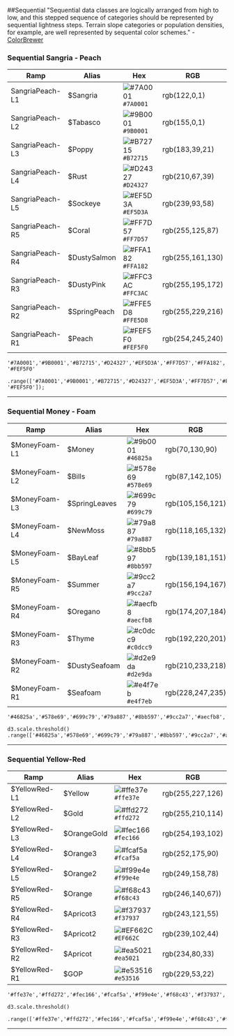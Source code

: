 ##Sequential
"Sequential data classes are logically arranged from high to low, and this stepped sequence of categories should be represented by sequential lightness steps. Terrain slope categories or population densities, for example, are well represented by sequental color schemes." - [ColorBrewer](https://web.natur.cuni.cz/~langhamr/lectures/vtfg1/mapinfo_2/barvy/colors.html)

### Sequential Sangria - Peach 

| Ramp | Alias |  Hex | RGB |
| --- | --- | --- | --- |
| SangriaPeach-L1 | $Sangria | ![\#7A0001](https://placehold.it/15/7A0001/000000?text=+) `#7A0001` | rgb(122,0,1) |
| SangriaPeach-L2 | $Tabasco | ![\#9B0001](https://placehold.it/15/af2311/000000?text=+) `#9B0001` | rgb(155,0,1) |
| SangriaPeach-L3 | $Poppy | ![\#B72715](https://placehold.it/15/B72715/000000?text=+) `#B72715` | rgb(183,39,21) |
| SangriaPeach-L4 | $Rust | ![\#D24327](https://placehold.it/15/D24327/000000?text=+) `#D24327` | rgb(210,67,39)|
| SangriaPeach-L5 | $Sockeye | ![\#EF5D3A](https://placehold.it/15/EF5D3A/000000?text=+) `#EF5D3A` | rgb(239,93,58) |
| SangriaPeach-R5| $Coral | ![\#FF7D57](https://placehold.it/15/FF7D57/000000?text=+) `#FF7D57` | rgb(255,125,87) |
| SangriaPeach-R4| $DustySalmon | ![\#FFA182](https://placehold.it/15/FFA182/000000?text=+) `#FFA182` | rgb(255,161,130) |
| SangriaPeach-R3| $DustyPink | ![\#FFC3AC](https://placehold.it/15/FFC3AC/000000?text=+) `#FFC3AC` | rgb(255,195,172) |
| SangriaPeach-R2| $SpringPeach | ![\#FFE5D8](https://placehold.it/15/FFE5D8/000000?text=+) `#FFE5D8` | rgb(255,229,216) |
| SangriaPeach-R1| $Peach | ![\#FEF5F0](https://placehold.it/15/FEF5F0/000000?text=+) `#FEF5F0` | rgb(254,245,240) |

```
'#7A0001','#9B0001','#B72715','#D24327','#EF5D3A','#FF7D57','#FFA182','#FFC3AC','#FFC3AC','#FFE5D8', '#FEF5F0'
```

```d3.scale.threshold()
.range(['#7A0001','#9B0001','#B72715','#D24327','#EF5D3A','#FF7D57','#FFA182','#FFC3AC','#FFC3AC','#FFE5D8', '#FEF5F0']);
```

---

### Sequential Money - Foam

| Ramp | Alias | Hex | RGB |
| --- | --- | --- | --- |
| $MoneyFoam-L1 | $Money | ![\#9b0001](https://placehold.it/15/46825a/000000?text=+) `#46825a` | rgb(70,130,90) |
| $MoneyFoam-L2 | $Bills | ![\#578e69](https://placehold.it/15/578e69/000000?text=+) `#578e69` | rgb(87,142,105) |
| $MoneyFoam-L3 | $SpringLeaves | ![\#699c79](https://placehold.it/15/699c79/000000?text=+) `#699c79` | rgb(105,156,121) |
| $MoneyFoam-L4 | $NewMoss | ![\#79a887](https://placehold.it/15/79a887/000000?text=+) `#79a887` | rgb(118,165,132) |
| $MoneyFoam-L5 | $BayLeaf | ![\#8bb597](https://placehold.it/15/8bb597/000000?text=+) `#8bb597` | rgb(139,181,151) |
| $MoneyFoam-R5 | $Summer | ![\#9cc2a7](https://placehold.it/15/9cc2a7/000000?text=+) `#9cc2a7` | rgb(156,194,167) |
| $MoneyFoam-R4 | $Oregano | ![\#aecfb8](https://placehold.it/15/aecfb8/000000?text=+) `#aecfb8` | rgb(174,207,184) |
| $MoneyFoam-R3 | $Thyme| ![\#c0dcc9](https://placehold.it/15/c0dcc9/000000?text=+) `#c0dcc9` | rgb(192,220,201) |
| $MoneyFoam-R2 | $DustySeafoam | ![\#d2e9da](https://placehold.it/15/d2e9da/000000?text=+) `#d2e9da` | rgb(210,233,218) |
| $MoneyFoam-R1 | $Seafoam | ![\#e4f7eb](https://placehold.it/15/e4f7eb/000000?text=+) `#e4f7eb` | rgb(228,247,235) |

```
'#46825a','#578e69','#699c79','#79a887','#8bb597','#9cc2a7','#aecfb8','#c0dcc9','#d2e9da','#e4f7eb'

```

```
d3.scale.threshold()    .range(['#46825a','#578e69','#699c79','#79a887','#8bb597','#9cc2a7','#aecfb8','#c0dcc9','#d2e9da','#e4f7eb']);
```

---

### Sequential Yellow-Red

| Ramp | Alias | Hex | RGB |
| --- | --- | --- | --- |
| $YellowRed-L1 | $Yellow | ![\#ffe37e](https://placehold.it/15/ffe37e/000000?text=+) `#ffe37e` | rgb(255,227,126) |
| $YellowRed-L2 | $Gold | ![\#ffd272](https://placehold.it/15/ffd272/000000?text=+) `#ffd272` | rgb(255,210,114) |
| $YellowRed-L3 | $OrangeGold | ![\#fec166](https://placehold.it/15/fec166/000000?text=+) `#fec166` | rgb(254,193,102) |
| $YellowRed-L4 | $Orange3 | ![\#fcaf5a](https://placehold.it/15/fcaf5a/000000?text=+) `#fcaf5a` | rgb(252,175,90) |
| $YellowRed-L5 | $Orange2 | ![\#f99e4e](https://placehold.it/15/f99e4e/000000?text=+) `#f99e4e` | rgb(249,158,78) |
| $YellowRed-R5 | $Orange | ![\#f68c43](https://placehold.it/15/f68c43/000000?text=+) `#f68c43` | rgb(246,140,67)) |
| $YellowRed-R4 | $Apricot3 | ![\#f37937](https://placehold.it/15/f37937/000000?text=+) `#f37937` | rgb(243,121,55) |
| $YellowRed-R3 | $Apricot2| ![\#EF662C](https://placehold.it/15/EF662C/000000?text=+) `#EF662C` | rgb(239,102,44) |
| $YellowRed-R2 | $Apricot | ![\#ea5021](https://placehold.it/15/ea5021/000000?text=+) `#ea5021` | rgb(234,80,33) |
| $YellowRed-R1 | $GOP | ![\#e53516](https://placehold.it/15/e53516/000000?text=+) `#e53516` | rgb(229,53,22) |

```
'#ffe37e','#ffd272','#fec166','#fcaf5a','#f99e4e','#f68c43','#f37937','#ef662c','#ea5021','#e53516'

```

```
d3.scale.threshold()
    .range(['#ffe37e','#ffd272','#fec166','#fcaf5a','#f99e4e','#f68c43','#f37937','#ef662c','#ea5021','#e53516']);
```

---
